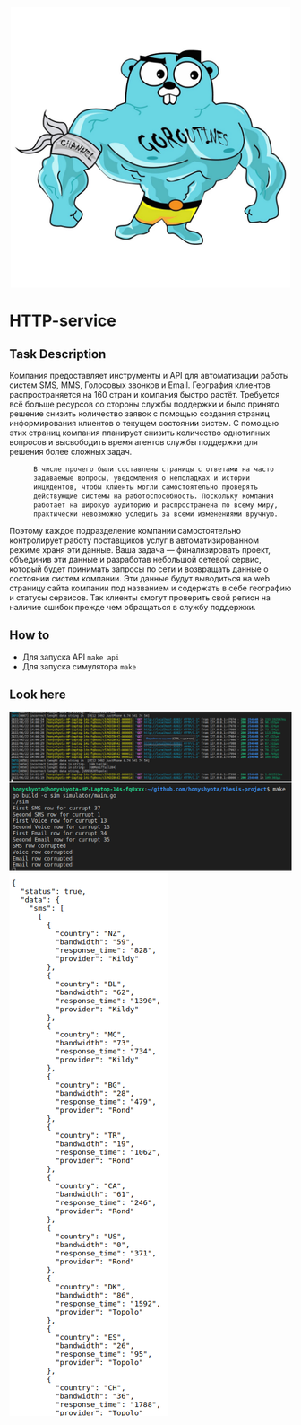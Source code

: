 <p align="center">
  <a href="" rel="noopener">
 <img width=500px height=500px src="https://github.com/honyshyota/thesis-project/blob/master/images/main.jpeg" alt="Project logo"></a>
</p>


# HTTP-service

## Task Description

Компания предоставляет инструменты и API для автоматизации работы систем
SMS, MMS, Голосовых звонков и Email. География клиентов распространяется на
160 стран и компания быстро растёт. Требуется всё больше ресурсов со стороны
службы поддержки и было принято решение снизить количество заявок с помощью
создания страниц информирования клиентов о текущем состоянии систем.
С помощью этих страниц компания планирует снизить количество однотипных
вопросов и высвободить время агентов службы поддержки для решения более
сложных задач.
          
          В числе прочего были составлены страницы с ответами на часто
          задаваемые вопросы, уведомления о неполадках и истории
          инцидентов, чтобы клиенты могли самостоятельно проверять
          действующие системы на работоспособность. Поскольку компания
          работает на широкую аудиторию и распространена по всему миру,
          практически невозможно уследить за всеми изменениями вручную. 

Поэтому каждое подразделение компании самостоятельно контролирует работу
поставщиков услуг в автоматизированном режиме храня эти данные. Ваша задача —
финализировать проект, объединив эти данные и разработав небольшой сетевой
сервис, который будет принимать запросы по сети и возвращать данные
о состоянии систем компании. Эти данные будут выводиться на web страницу
сайта компании под названием и содержать в себе географию и статусы
сервисов. Так клиенты смогут проверить свой регион на наличие ошибок прежде
чем обращаться в службу поддержки.
## How to

* Для запуска API ```make api```
* Для запуска симулятора ```make```

## Look here

![alt text](https://github.com/honyshyota/thesis-project/blob/master/images/api.png)
![alt text](https://github.com/honyshyota/thesis-project/blob/master/images/simulator.png)
![alt text](https://github.com/honyshyota/thesis-project/blob/master/images/json.png)
